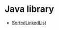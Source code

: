 # Java library
- [SortedLinkedList](https://github.com/PandaCao/java_library/blob/master/src/main/java/org/example/SortedLinkedList.java)
